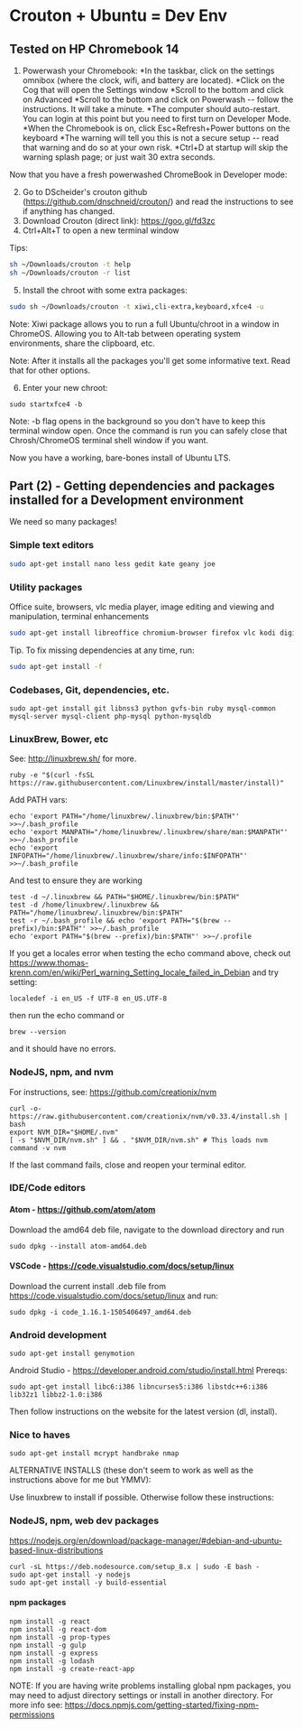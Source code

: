# Crouton + Ubuntu = Dev Env
## Tested on HP Chromebook 14

1. Powerwash your Chromebook:
*In the taskbar, click on the settings omnibox (where the clock, wifi, and battery are located).
*Click on the Cog that will open the Settings window
*Scroll to the bottom and click on Advanced
*Scroll to the bottom and click on Powerwash -- follow the instructions. It will take a minute.
*The computer should auto-restart. You can login at this point but you need to first turn on Developer Mode.
*When the Chromebook is on, click Esc+Refresh+Power buttons on the keyboard
*The warning will tell you this is not a secure setup -- read that warning and do so at your own risk.
*Ctrl+D at startup will skip the warning splash page; or just wait 30 extra seconds.

Now that you have a fresh powerwashed ChromeBook in Developer mode:

2. Go to DScheider's crouton github (https://github.com/dnschneid/crouton/) and read the instructions to see if anything has changed. 
3. Download Crouton (direct link): https://goo.gl/fd3zc
4. Ctrl+Alt+T to open a new terminal window

Tips:
```bash
sh ~/Downloads/crouton -t help
sh ~/Downloads/crouton -r list
```

5. Install the chroot with some extra packages:
```bash
sudo sh ~/Downloads/crouton -t xiwi,cli-extra,keyboard,xfce4 -u
```

Note: Xiwi package allows you to run a full Ubuntu/chroot in a window in ChromeOS. Allowing you to Alt-tab between operating system environments, share the clipboard, etc. 

Note: After it installs all the packages you'll get some informative text. Read that for other options. 

6. Enter your new chroot:
```shell
sudo startxfce4 -b
```
Note: -b flag opens in the background so you don't have to keep this terminal window open. Once the command is run you can safely close that Chrosh/ChromeOS terminal shell window if you want. 

Now you have a working, bare-bones install of Ubuntu LTS.

## Part (2) - Getting dependencies and packages installed for a Development environment

We need so many packages!

### Simple text editors
```bash
sudo apt-get install nano less gedit kate geany joe
```

### Utility packages
Office suite, browsers, vlc media player, image editing and viewing and manipulation, terminal enhancements
```bash
sudo apt-get install libreoffice chromium-browser firefox vlc kodi digiKam shotwell gimp clementine terminator zsh smem bash curl wget build-essential m4 texinfo libbz2-dev libcurl4-openssl-dev libexpat-dev libncurses-dev zlib1g-dev
```

Tip. To fix missing dependencies at any time, run:
```bash
sudo apt-get install -f
```

### Codebases, Git, dependencies, etc.
```
sudo apt-get install git libnss3 python gvfs-bin ruby mysql-common mysql-server mysql-client php-mysql python-mysqldb
```

### LinuxBrew, Bower, etc
See: http://linuxbrew.sh/ for more. 
```
ruby -e "$(curl -fsSL https://raw.githubusercontent.com/Linuxbrew/install/master/install)"
```
Add PATH vars:
```
echo 'export PATH="/home/linuxbrew/.linuxbrew/bin:$PATH"' >>~/.bash_profile
echo 'export MANPATH="/home/linuxbrew/.linuxbrew/share/man:$MANPATH"' >>~/.bash_profile
echo 'export INFOPATH="/home/linuxbrew/.linuxbrew/share/info:$INFOPATH"' >>~/.bash_profile
```
And test to ensure they are working
```
test -d ~/.linuxbrew && PATH="$HOME/.linuxbrew/bin:$PATH"
test -d /home/linuxbrew/.linuxbrew && PATH="/home/linuxbrew/.linuxbrew/bin:$PATH"
test -r ~/.bash_profile && echo 'export PATH="$(brew --prefix)/bin:$PATH"' >>~/.bash_profile
echo 'export PATH="$(brew --prefix)/bin:$PATH"' >>~/.profile
```
If you get a locales error when testing the echo command above, check out https://www.thomas-krenn.com/en/wiki/Perl_warning_Setting_locale_failed_in_Debian and try setting:
```
localedef -i en_US -f UTF-8 en_US.UTF-8
```
then run the echo command or 
```
brew --version
```
and it should have no errors.

### NodeJS, npm, and nvm
For instructions, see: https://github.com/creationix/nvm
```
curl -o- https://raw.githubusercontent.com/creationix/nvm/v0.33.4/install.sh | bash
export NVM_DIR="$HOME/.nvm"
[ -s "$NVM_DIR/nvm.sh" ] && . "$NVM_DIR/nvm.sh" # This loads nvm
command -v nvm
```
If the last command fails, close and reopen your terminal editor.

### IDE/Code editors
#### Atom - https://github.com/atom/atom
Download the amd64 deb file, navigate to the download directory and run
```
sudo dpkg --install atom-amd64.deb
```
#### VSCode - https://code.visualstudio.com/docs/setup/linux
Download the current install .deb file from https://code.visualstudio.com/docs/setup/linux and run:
```
sudo dpkg -i code_1.16.1-1505406497_amd64.deb
```

### Android development
```
sudo apt-get install genymotion
```
Android Studio - https://developer.android.com/studio/install.html
Prereqs:
```
sudo apt-get install libc6:i386 libncurses5:i386 libstdc++6:i386 lib32z1 libbz2-1.0:i386
```
Then follow instructions on the website for the latest version (dl, install).

### Nice to haves
```
sudo apt-get install mcrypt handbrake nmap
```







ALTERNATIVE INSTALLS (these don't seem to work as well as the instructions above for me but YMMV): 

Use linuxbrew to install if possible. Otherwise follow these instructions:

### NodeJS, npm, web dev packages
https://nodejs.org/en/download/package-manager/#debian-and-ubuntu-based-linux-distributions
```
curl -sL https://deb.nodesource.com/setup_8.x | sudo -E bash -
sudo apt-get install -y nodejs
sudo apt-get install -y build-essential
```

#### npm packages
```
npm install -g react
npm install -g react-dom
npm install -g prop-types
npm install -g gulp
npm install -g express
npm install -g lodash
npm install -g create-react-app
```
NOTE: If you are having write problems installing global npm packages, you may need to adjust directory settings or install in another directory. For more info see: https://docs.npmjs.com/getting-started/fixing-npm-permissions




